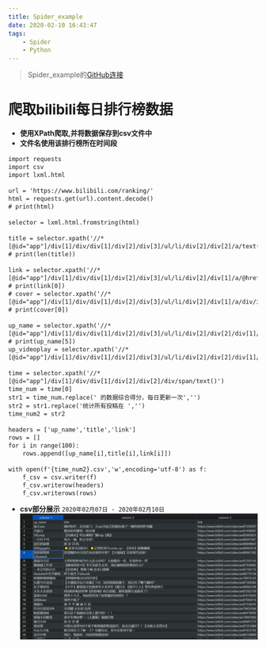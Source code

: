 ```yaml
---
title: Spider_example
date: 2020-02-10 16:43:47
tags:
    - Spider
    - Python
---
```

>Spider_example的[GitHub连接](https://github.com/yq010105/spider_learn "github")
# 爬取bilibili每日排行榜数据
* **使用XPath爬取,并将数据保存到csv文件中**
* **文件名使用该排行榜所在时间段**
<!-- more -->
```源码
import requests
import csv
import lxml.html

url = 'https://www.bilibili.com/ranking/'
html = requests.get(url).content.decode()
# print(html)

selector = lxml.html.fromstring(html)

title = selector.xpath('//*[@id="app"]/div[1]/div/div[1]/div[2]/div[3]/ul/li/div[2]/div[2]/a/text()')
# print(len(title))

link = selector.xpath('//*[@id="app"]/div[1]/div/div[1]/div[2]/div[3]/ul/li/div[2]/div[1]/a/@href')
# print(link[0])
# cover = selector.xpath('//*[@id="app"]/div[1]/div/div[1]/div[2]/div[3]/ul/li/div[2]/div[1]/a/div/img/@src')
# print(cover[0])

up_name = selector.xpath('//*[@id="app"]/div[1]/div/div[1]/div[2]/div[3]/ul/li/div[2]/div[2]/div[1]/a/span/text()')
# print(up_name[5])
up_videoplay = selector.xpath('//*[@id="app"]/div[1]/div/div[1]/div[2]/div[3]/ul/li/div[2]/div[2]/div[1]/span[1]/text()')

time = selector.xpath('//*[@id="app"]/div[1]/div/div[1]/div[2]/div[2]/div/span/text()')
time_num = time[0]
str1 = time_num.replace(' 的数据综合得分，每日更新一次','')
str2 = str1.replace('统计所有投稿在 ','')
time_num2 = str2

headers = ['up_name','title','link']
rows = []
for i in range(100):
    rows.append([up_name[i],title[i],link[i]])

with open(f'{time_num2}.csv','w',encoding='utf-8') as f:
    f_csv = csv.writer(f)
    f_csv.writerow(headers)
    f_csv.writerows(rows)
```
* **csv部分展示**
`2020年02月07日 - 2020年02月10日`
![bilibili_csv](/img/bilibili_csv.png)
